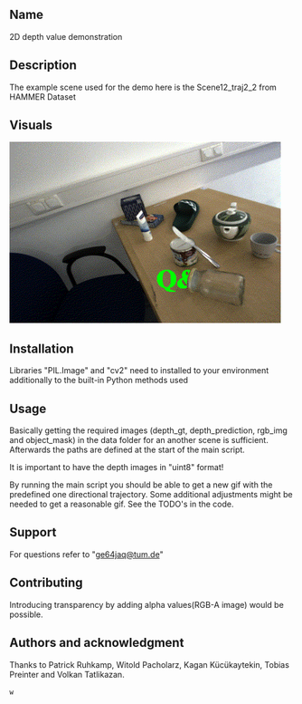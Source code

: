 
## Name
2D depth value demonstration

## Description
The example scene used for the demo here is the Scene12_traj2_2 from HAMMER Dataset

## Visuals
![](output/depth_check.gif)

## Installation
Libraries "PIL.Image" and "cv2" need to installed to your environment additionally to the built-in Python methods used 

## Usage
Basically getting the required images (depth_gt, depth_prediction, rgb_img and object_mask) in the data folder for an another scene is sufficient. Afterwards the paths are defined at the start of the main script.

It is important to have the depth images in "uint8" format!

By running the main script you should be able to get a new gif with the predefined one directional trajectory. Some additional adjustments might be needed to get a reasonable gif. See the TODO's in the code.

## Support
For questions refer to "ge64jaq@tum.de"


## Contributing
Introducing transparency by adding alpha values(RGB-A image) would be possible.


## Authors and acknowledgment
Thanks to Patrick Ruhkamp, Witold Pacholarz, Kagan Kücükaytekin, Tobias Preinter and Volkan Tatlikazan.

	w
